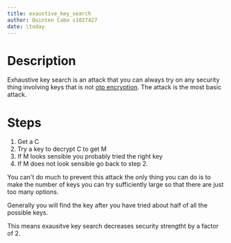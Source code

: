```yaml
---
title: exaustive_key_search
author: Quinten Cabo s1027427
date: \today
---
```


# Description 

Exhaustive key search is an attack that you can always try on any security thing involving keys that is not [otp encryption](otp.md). The attack is the most basic attack.

# Steps 

1. Get a C
2. Try a key to decrypt C to get M
3. If M looks sensible you probably tried the right key
4. If M does not look sensible go back to step 2. 

You can't do much to prevent this attack the only thing you can do is to make the number of keys you can try sufficiently large so that there are just too many options.

Generally you will find the key after you have tried about half of all the possible keys. 

This means exausitve key search decreases security strengtht by a factor of 2. 



